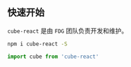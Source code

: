 ## 快速开始

`cube-react` 是由 `FDG` 团队负责开发和维护。

```bash
npm i cube-react -S
```

```js
import cube from 'cube-react'
```